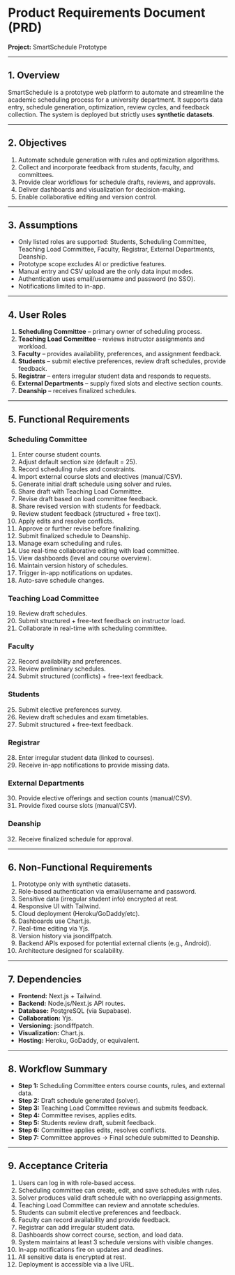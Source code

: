 # Product Requirements Document (PRD)

**Project:** SmartSchedule Prototype

---

## 1. Overview

SmartSchedule is a prototype web platform to automate and streamline the academic scheduling process for a university department. It supports data entry, schedule generation, optimization, review cycles, and feedback collection. The system is deployed but strictly uses **synthetic datasets**.

---

## 2. Objectives

1. Automate schedule generation with rules and optimization algorithms.
2. Collect and incorporate feedback from students, faculty, and committees.
3. Provide clear workflows for schedule drafts, reviews, and approvals.
4. Deliver dashboards and visualization for decision-making.
5. Enable collaborative editing and version control.

---

## 3. Assumptions

- Only listed roles are supported: Students, Scheduling Committee, Teaching Load Committee, Faculty, Registrar, External Departments, Deanship.
- Prototype scope excludes AI or predictive features.
- Manual entry and CSV upload are the only data input modes.
- Authentication uses email/username and password (no SSO).
- Notifications limited to in-app.

---

## 4. User Roles

1. **Scheduling Committee** – primary owner of scheduling process.
2. **Teaching Load Committee** – reviews instructor assignments and workload.
3. **Faculty** – provides availability, preferences, and assignment feedback.
4. **Students** – submit elective preferences, review draft schedules, provide feedback.
5. **Registrar** – enters irregular student data and responds to requests.
6. **External Departments** – supply fixed slots and elective section counts.
7. **Deanship** – receives finalized schedules.

---

## 5. Functional Requirements

### Scheduling Committee

1. Enter course student counts.
2. Adjust default section size (default = 25).
3. Record scheduling rules and constraints.
4. Import external course slots and electives (manual/CSV).
5. Generate initial draft schedule using solver and rules.
6. Share draft with Teaching Load Committee.
7. Revise draft based on load committee feedback.
8. Share revised version with students for feedback.
9. Review student feedback (structured + free text).
10. Apply edits and resolve conflicts.
11. Approve or further revise before finalizing.
12. Submit finalized schedule to Deanship.
13. Manage exam scheduling and rules.
14. Use real-time collaborative editing with load committee.
15. View dashboards (level and course overview).
16. Maintain version history of schedules.
17. Trigger in-app notifications on updates.
18. Auto-save schedule changes.

### Teaching Load Committee

19. Review draft schedules.
20. Submit structured + free-text feedback on instructor load.
21. Collaborate in real-time with scheduling committee.

### Faculty

22. Record availability and preferences.
23. Review preliminary schedules.
24. Submit structured (conflicts) + free-text feedback.

### Students

25. Submit elective preferences survey.
26. Review draft schedules and exam timetables.
27. Submit structured + free-text feedback.

### Registrar

28. Enter irregular student data (linked to courses).
29. Receive in-app notifications to provide missing data.

### External Departments

30. Provide elective offerings and section counts (manual/CSV).
31. Provide fixed course slots (manual/CSV).

### Deanship

32. Receive finalized schedule for approval.

---

## 6. Non-Functional Requirements

1. Prototype only with synthetic datasets.
2. Role-based authentication via email/username and password.
3. Sensitive data (irregular student info) encrypted at rest.
4. Responsive UI with Tailwind.
5. Cloud deployment (Heroku/GoDaddy/etc).
6. Dashboards use Chart.js.
7. Real-time editing via Yjs.
8. Version history via jsondiffpatch.
9. Backend APIs exposed for potential external clients (e.g., Android).
10. Architecture designed for scalability.

---

## 7. Dependencies

- **Frontend:** Next.js + Tailwind.
- **Backend:** Node.js/Next.js API routes.
- **Database:** PostgreSQL (via Supabase).
- **Collaboration:** Yjs.
- **Versioning:** jsondiffpatch.
- **Visualization:** Chart.js.
- **Hosting:** Heroku, GoDaddy, or equivalent.

---

## 8. Workflow Summary

- **Step 1:** Scheduling Committee enters course counts, rules, and external data.
- **Step 2:** Draft schedule generated (solver).
- **Step 3:** Teaching Load Committee reviews and submits feedback.
- **Step 4:** Committee revises, applies edits.
- **Step 5:** Students review draft, submit feedback.
- **Step 6:** Committee applies edits, resolves conflicts.
- **Step 7:** Committee approves → Final schedule submitted to Deanship.

---

## 9. Acceptance Criteria

1. Users can log in with role-based access.
2. Scheduling committee can create, edit, and save schedules with rules.
3. Solver produces valid draft schedule with no overlapping assignments.
4. Teaching Load Committee can review and annotate schedules.
5. Students can submit elective preferences and feedback.
6. Faculty can record availability and provide feedback.
7. Registrar can add irregular student data.
8. Dashboards show correct course, section, and load data.
9. System maintains at least 3 schedule versions with visible changes.
10. In-app notifications fire on updates and deadlines.
11. All sensitive data is encrypted at rest.
12. Deployment is accessible via a live URL.

